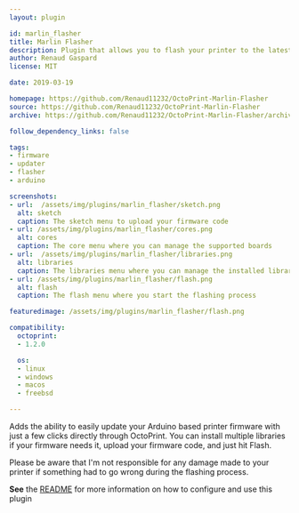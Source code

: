 ```yaml
---
layout: plugin

id: marlin_flasher
title: Marlin Flasher
description: Plugin that allows you to flash your printer to the latest Marlin (or any Arduino firmware) version
author: Renaud Gaspard
license: MIT

date: 2019-03-19

homepage: https://github.com/Renaud11232/OctoPrint-Marlin-Flasher
source: https://github.com/Renaud11232/OctoPrint-Marlin-Flasher
archive: https://github.com/Renaud11232/OctoPrint-Marlin-Flasher/archive/master.zip

follow_dependency_links: false

tags:
- firmware
- updater
- flasher
- arduino

screenshots:
- url:  /assets/img/plugins/marlin_flasher/sketch.png
  alt: sketch
  caption: The sketch menu to upload your firmware code
- url: /assets/img/plugins/marlin_flasher/cores.png
  alt: cores
  caption: The core menu where you can manage the supported boards
- url:  /assets/img/plugins/marlin_flasher/libraries.png
  alt: libraries
  caption: The libraries menu where you can manage the installed libraries
- url: /assets/img/plugins/marlin_flasher/flash.png
  alt: flash
  caption: The flash menu where you start the flashing process

featuredimage: /assets/img/plugins/marlin_flasher/flash.png

compatibility:
  octoprint:
  - 1.2.0

  os:
  - linux
  - windows
  - macos
  - freebsd

---
```


Adds the ability to easily update your Arduino based printer firmware with just a few clicks directly through OctoPrint.
You can install multiple libraries if your firmware needs it, upload your firmware code, and just hit Flash.

Please be aware that I'm not responsible for any damage made to your printer if something had to go wrong during the flashing process.

**See** the [README](https://github.com/Renaud11232/OctoPrint-Marlin-Flasher/blob/master/README.md) for more information on how to configure and use this plugin
